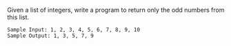 Given a list of integers, write a program to return only the odd numbers from this list.

```
Sample Input: 1, 2, 3, 4, 5, 6, 7, 8, 9, 10
Sample Output: 1, 3, 5, 7, 9
```